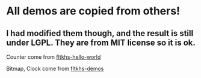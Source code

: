# All demos are copied from others!

## I had modified them though, and the result is still under LGPL. They are from MIT license so it is ok.

Counter come from [fltkhs-hello-world](https://github.com/deech/fltkhs-hello-world)

Bitmap, Clock come from [fltkhs-demos](https://github.com/deech/fltkhs-demos)
